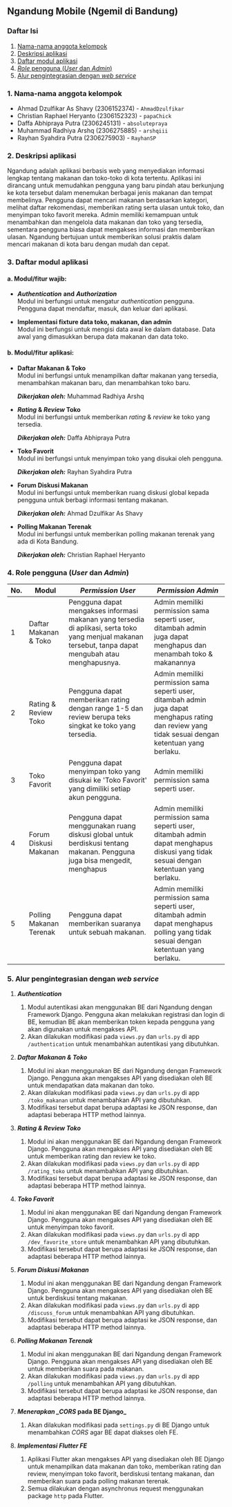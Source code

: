 ## Ngandung Mobile (Ngemil di Bandung)

### Daftar Isi

1. [Nama-nama anggota kelompok](#1-nama-nama-anggota-kelompok)
2. [Deskripsi aplikasi](#2-deskripsi-aplikasi)
3. [Daftar modul aplikasi](#3-daftar-modul-aplikasi)
4. [_Role_ pengguna (_User_ dan _Admin_)](#4-role-pengguna-user-dan-admin)
5. [Alur pengintegrasian dengan _web service_](#5-alur-pengintegrasian-dengan-web-service)

### 1. Nama-nama anggota kelompok

-   Ahmad Dzulfikar As Shavy (2306152374) - `AhmadDzulfikar`
-   Christian Raphael Heryanto (2306152323) - `papaChick`
-   Daffa Abhipraya Putra (2306245131) - `absolutepraya`
-   Muhammad Radhiya Arshq (2306275885) - `arshqiii`
-   Rayhan Syahdira Putra (2306275903) - `RayhanSP`

### 2. Deskripsi aplikasi

Ngandung adalah aplikasi berbasis web yang menyediakan informasi lengkap tentang makanan dan toko-toko di kota tertentu. Aplikasi ini dirancang untuk memudahkan pengguna yang baru pindah atau berkunjung ke kota tersebut dalam menemukan berbagai jenis makanan dan tempat membelinya. Pengguna dapat mencari makanan berdasarkan kategori, melihat daftar rekomendasi, memberikan rating serta ulasan untuk toko, dan menyimpan toko favorit mereka. Admin memiliki kemampuan untuk menambahkan dan mengelola data makanan dan toko yang tersedia, sementara pengguna biasa dapat mengakses informasi dan memberikan ulasan. Ngandung bertujuan untuk memberikan solusi praktis dalam mencari makanan di kota baru dengan mudah dan cepat.

### 3. Daftar modul aplikasi

#### a. Modul/fitur wajib:

-   _**Authentication**_ **and** _**Authorization**_  
    Modul ini berfungsi untuk mengatur _authentication_ pengguna. Pengguna dapat mendaftar, masuk, dan keluar dari aplikasi.

-   **Implementasi fixture data toko, makanan, dan admin**  
    Modul ini berfungsi untuk mengisi data awal ke dalam database. Data awal yang dimasukkan berupa data makanan dan data toko.

#### b. Modul/fitur aplikasi:

-   **Daftar Makanan & Toko**  
    Modul ini berfungsi untuk menampilkan daftar makanan yang tersedia, menambahkan makanan baru, dan menambahkan toko baru.

    **_Dikerjakan oleh:_** Muhammad Radhiya Arshq

-   **_Rating_ & _Review_ Toko**  
    Modul ini berfungsi untuk memberikan _rating_ & _review_ ke toko yang tersedia.

    **_Dikerjakan oleh:_** Daffa Abhipraya Putra

-   **Toko Favorit**  
    Modul ini berfungsi untuk menyimpan toko yang disukai oleh pengguna.

    **_Dikerjakan oleh:_** Rayhan Syahdira Putra

-   **Forum Diskusi Makanan**  
    Modul ini berfungsi untuk memberikan ruang diskusi global kepada pengguna untuk berbagi informasi tentang makanan.

    **_Dikerjakan oleh:_** Ahmad Dzulfikar As Shavy

-   **Polling Makanan Terenak**  
    Modul ini berfungsi untuk memberikan polling makanan terenak yang ada di Kota Bandung.

    **_Dikerjakan oleh:_** Christian Raphael Heryanto

### 4. **Role** pengguna (_User_ dan _Admin_)

| No. | Modul                   | _Permission User_                                                                                                                                       | _Permission Admin_                                                                                                                                  |
| --- | ----------------------- | ------------------------------------------------------------------------------------------------------------------------------------------------------- | --------------------------------------------------------------------------------------------------------------------------------------------------- |
| 1   | Daftar Makanan & Toko   | Pengguna dapat mengakses informasi makanan yang tersedia di aplikasi, serta toko yang menjual makanan tersebut, tanpa dapat mengubah atau menghapusnya. | Admin memiliki permission sama seperti user, ditambah admin juga dapat menghapus dan menambah toko & makanannya                                     |
| 2   | Rating & Review Toko    | Pengguna dapat memberikan rating dengan range 1-5 dan review berupa teks singkat ke toko yang tersedia.                                                 | Admin memiliki permission sama seperti user, ditambah admin juga dapat menghapus rating dan review yang tidak sesuai dengan ketentuan yang berlaku. |
| 3   | Toko Favorit            | Pengguna dapat menyimpan toko yang disukai ke 'Toko Favorit' yang dimiliki setiap akun pengguna.                                                        | Admin memiliki permission sama seperti user.                                                                                                        |
| 4   | Forum Diskusi Makanan   | Pengguna dapat menggunakan ruang diskusi global untuk berdiskusi tentang makanan. Pengguna juga bisa mengedit, menghapus                                | Admin memiliki permission sama seperti user, ditambah admin dapat menghapus diskusi yang tidak sesuai dengan ketentuan yang berlaku.                |
| 5   | Polling Makanan Terenak | Pengguna dapat memberikan suaranya untuk sebuah makanan.                                                                                                | Admin memiliki permission sama seperti user, ditambah admin dapat menghapus polling yang tidak sesuai dengan ketentuan yang berlaku.                |

### 5. Alur pengintegrasian dengan **_web service_**

1. **_Authentication_**

    1. Modul autentikasi akan menggunakan BE dari Ngandung dengan Framework Django. Pengguna akan melakukan registrasi dan login di BE, kemudian BE akan memberikan token kepada pengguna yang akan digunakan untuk mengakses API.
    2. Akan dilakukan modifikasi pada `views.py` dan `urls.py` di app `/authentication` untuk menambahkan autentikasi yang dibutuhkan.

2. **_Daftar Makanan & Toko_**

    1. Modul ini akan menggunakan BE dari Ngandung dengan Framework Django. Pengguna akan mengakses API yang disediakan oleh BE untuk mendapatkan data makanan dan toko.
    2. Akan dilakukan modifikasi pada `views.py` dan `urls.py` di app `/toko_makanan` untuk menambahkan API yang dibutuhkan.
    3. Modifikasi tersebut dapat berupa adaptasi ke JSON response, dan adaptasi beberapa HTTP method lainnya.

3. **_Rating & Review Toko_**

    1. Modul ini akan menggunakan BE dari Ngandung dengan Framework Django. Pengguna akan mengakses API yang disediakan oleh BE untuk memberikan rating dan review ke toko.
    2. Akan dilakukan modifikasi pada `views.py` dan `urls.py` di app `/rating_toko` untuk menambahkan API yang dibutuhkan.
    3. Modifikasi tersebut dapat berupa adaptasi ke JSON response, dan adaptasi beberapa HTTP method lainnya.

4. **_Toko Favorit_**

    1. Modul ini akan menggunakan BE dari Ngandung dengan Framework Django. Pengguna akan mengakses API yang disediakan oleh BE untuk menyimpan toko favorit.
    2. Akan dilakukan modifikasi pada `views.py` dan `urls.py` di app `/dev_favorite_store` untuk menambahkan API yang dibutuhkan.
    3. Modifikasi tersebut dapat berupa adaptasi ke JSON response, dan adaptasi beberapa HTTP method lainnya.

5. **_Forum Diskusi Makanan_**

    1. Modul ini akan menggunakan BE dari Ngandung dengan Framework Django. Pengguna akan mengakses API yang disediakan oleh BE untuk berdiskusi tentang makanan.
    2. Akan dilakukan modifikasi pada `views.py` dan `urls.py` di app `/discuss_forum` untuk menambahkan API yang dibutuhkan.
    3. Modifikasi tersebut dapat berupa adaptasi ke JSON response, dan adaptasi beberapa HTTP method lainnya.

6. **_Polling Makanan Terenak_**

    1. Modul ini akan menggunakan BE dari Ngandung dengan Framework Django. Pengguna akan mengakses API yang disediakan oleh BE untuk memberikan suara pada makanan.
    2. Akan dilakukan modifikasi pada `views.py` dan `urls.py` di app `/polling` untuk menambahkan API yang dibutuhkan.
    3. Modifikasi tersebut dapat berupa adaptasi ke JSON response, dan adaptasi beberapa HTTP method lainnya.

7. **_Menerapkan \_CORS_ pada BE Django\_**

    1. Akan dilakukan modifikasi pada `settings.py` di BE Django untuk menambahkan _CORS_ agar BE dapat diakses oleh FE.

8. **_Implementasi Flutter FE_**
    1. Aplikasi Flutter akan mengakses API yang disediakan oleh BE Django untuk menampilkan data makanan dan toko, memberikan rating dan review, menyimpan toko favorit, berdiskusi tentang makanan, dan memberikan suara pada polling makanan terenak.
    2. Semua dilakukan dengan asynchronus request menggunakan package `http` pada Flutter.
